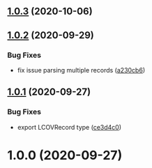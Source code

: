 ## [1.0.3](https://github.com/bconnorwhite/parse-lcov/compare/v1.0.2...v1.0.3) (2020-10-06)



## [1.0.2](https://github.com/bconnorwhite/parse-lcov/compare/v1.0.1...v1.0.2) (2020-09-29)


### Bug Fixes

* fix issue parsing multiple records ([a230cb6](https://github.com/bconnorwhite/parse-lcov/commit/a230cb63644c7799c1a84bf157c2a4f2d2b30e46))



## [1.0.1](https://github.com/bconnorwhite/parse-lcov/compare/v1.0.0...v1.0.1) (2020-09-27)


### Bug Fixes

* export LCOVRecord type ([ce3d4c0](https://github.com/bconnorwhite/parse-lcov/commit/ce3d4c0e8bb701112e21c16754df64d3d5ab4de9))



# 1.0.0 (2020-09-27)



